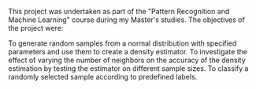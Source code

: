 This project was undertaken as part of the "Pattern Recognition and Machine Learning" course during my Master's studies. The objectives of the project were:

To generate random samples from a normal distribution with specified parameters and use them to create a density estimator.
To investigate the effect of varying the number of neighbors on the accuracy of the density estimation by testing the estimator on different sample sizes.
To classify a randomly selected sample according to predefined labels.
